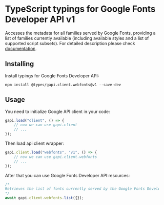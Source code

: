 # TypeScript typings for Google Fonts Developer API v1

Accesses the metadata for all families served by Google Fonts, providing a list
of families currently available (including available styles and a list of
supported script subsets). For detailed description please check
[documentation](https://developers.google.com/fonts/docs/developer_api).

## Installing

Install typings for Google Fonts Developer API:

```
npm install @types/gapi.client.webfonts@v1 --save-dev
```

## Usage

You need to initialize Google API client in your code:

```typescript
gapi.load("client", () => {
    // now we can use gapi.client
    // ...
});
```

Then load api client wrapper:

```typescript
gapi.client.load("webfonts", "v1", () => {
    // now we can use gapi.client.webfonts
    // ...
});
```

After that you can use Google Fonts Developer API resources:

```typescript
/* 
Retrieves the list of fonts currently served by the Google Fonts Developer API  
*/
await gapi.client.webfonts.list({});
```
